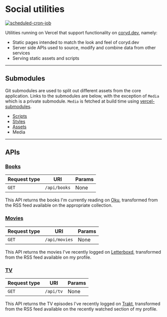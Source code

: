 # Social utilities

[![scheduled-cron-job](https://github.com/cdransf/social-utils/actions/workflows/scheduled.yaml/badge.svg)](https://github.com/cdransf/social-utils/actions/workflows/scheduled.yaml)

Utilities running on Vercel that support functionality on [coryd.dev](https://coryd.dev), namely:

- Static pages intended to match the look and feel of coryd.dev
- Server side APIs used to source, modify and combine data from other services
- Serving static assets and scripts

---

## Submodules

Git submodules are used to split out different assets from the core application. Links to the submodules are below, with the exception of `Media` which is a private submodule. `Media` is fetched at build time using [vercel-submodules](https://github.com/junhoyeo/vercel-submodules).

- [Scripts](https://github.com/cdransf/social-utils-scripts)
- [Styles](https://github.com/cdransf/social-utils-styles)
- [Assets](https://github.com/cdransf/social-utils-image-assets)
- Media

---

## APIs

### [Books](pages/api/books.ts)

| Request type | URI          | Params |
| ------------ | ------------ | ------ |
| `GET`        | `/api/books` | None   |

This API returns the books I'm currently reading on [Oku](https://oku.club), transformed from the RSS feed available on the appropriate collection.

### [Movies](pages/api/movies.ts)

| Request type | URI           | Params |
| ------------ | ------------- | ------ |
| `GET`        | `/api/movies` | None   |

This API returns the movies I've recently logged on [Letterboxd](https://letterboxd.com), transformed from the RSS feed available on my profile.

### [TV](pages/api/tv.ts)

| Request type | URI       | Params |
| ------------ | --------- | ------ |
| `GET`        | `/api/tv` | None   |

This API returns the TV episodes I've recently logged on [Trakt](https://trakt.tv), transformed from the RSS feed available on the recently watched section of my profile.

